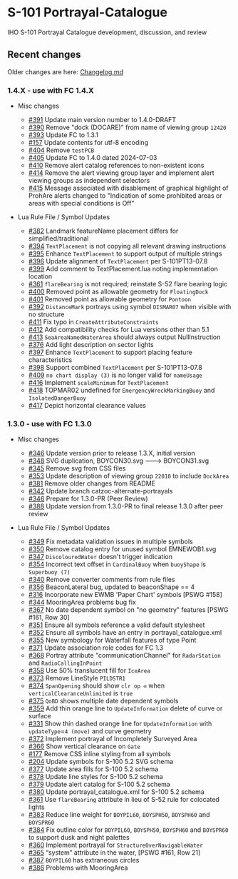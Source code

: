 # S-101 Portrayal-Catalogue
IHO S-101 Portrayal Catalogue development, discussion, and review

[i3]: https://github.com/iho-ohi/S-101_Portrayal-Catalogue/issues/3
[i17]: https://github.com/iho-ohi/S-101_Portrayal-Catalogue/issues/17
[i99]: https://github.com/iho-ohi/S-101_Portrayal-Catalogue/issues/99
[i144]: https://github.com/iho-ohi/S-101_Portrayal-Catalogue/issues/144
[i157]: https://github.com/iho-ohi/S-101_Portrayal-Catalogue/issues/157
[i175]: https://github.com/iho-ohi/S-101_Portrayal-Catalogue/issues/175
[i177]: https://github.com/iho-ohi/S-101_Portrayal-Catalogue/issues/177
[i204]: https://github.com/iho-ohi/S-101_Portrayal-Catalogue/issues/204
[i214]: https://github.com/iho-ohi/S-101_Portrayal-Catalogue/issues/214
[i224]: https://github.com/iho-ohi/S-101_Portrayal-Catalogue/issues/224
[i226]: https://github.com/iho-ohi/S-101_Portrayal-Catalogue/issues/226
[i228]: https://github.com/iho-ohi/S-101_Portrayal-Catalogue/issues/228
[i229]: https://github.com/iho-ohi/S-101_Portrayal-Catalogue/issues/229
[i238]: https://github.com/iho-ohi/S-101_Portrayal-Catalogue/issues/238
[i272]: https://github.com/iho-ohi/S-101_Portrayal-Catalogue/issues/272
[i273]: https://github.com/iho-ohi/S-101_Portrayal-Catalogue/issues/273
[i274]: https://github.com/iho-ohi/S-101_Portrayal-Catalogue/issues/274
[i276]: https://github.com/iho-ohi/S-101_Portrayal-Catalogue/issues/276
[i277]: https://github.com/iho-ohi/S-101_Portrayal-Catalogue/issues/277
[i278]: https://github.com/iho-ohi/S-101_Portrayal-Catalogue/issues/278
[i279]: https://github.com/iho-ohi/S-101_Portrayal-Catalogue/issues/279
[i280]: https://github.com/iho-ohi/S-101_Portrayal-Catalogue/issues/280
[i281]: https://github.com/iho-ohi/S-101_Portrayal-Catalogue/issues/281
[i282]: https://github.com/iho-ohi/S-101_Portrayal-Catalogue/issues/282
[i285]: https://github.com/iho-ohi/S-101_Portrayal-Catalogue/issues/285
[i287]: https://github.com/iho-ohi/S-101_Portrayal-Catalogue/issues/287
[i288]: https://github.com/iho-ohi/S-101_Portrayal-Catalogue/issues/288
[i289]: https://github.com/iho-ohi/S-101_Portrayal-Catalogue/issues/289
[i290]: https://github.com/iho-ohi/S-101_Portrayal-Catalogue/issues/290
[i291]: https://github.com/iho-ohi/S-101_Portrayal-Catalogue/issues/291
[i292]: https://github.com/iho-ohi/S-101_Portrayal-Catalogue/issues/292
[i293]: https://github.com/iho-ohi/S-101_Portrayal-Catalogue/issues/293
[i294]: https://github.com/iho-ohi/S-101_Portrayal-Catalogue/issues/294
[i295]: https://github.com/iho-ohi/S-101_Portrayal-Catalogue/issues/295
[i296]: https://github.com/iho-ohi/S-101_Portrayal-Catalogue/issues/296
[i297]: https://github.com/iho-ohi/S-101_Portrayal-Catalogue/issues/297
[i298]: https://github.com/iho-ohi/S-101_Portrayal-Catalogue/issues/298
[i299]: https://github.com/iho-ohi/S-101_Portrayal-Catalogue/issues/299
[i300]: https://github.com/iho-ohi/S-101_Portrayal-Catalogue/issues/300
[i301]: https://github.com/iho-ohi/S-101_Portrayal-Catalogue/issues/301
[i302]: https://github.com/iho-ohi/S-101_Portrayal-Catalogue/issues/302
[i303]: https://github.com/iho-ohi/S-101_Portrayal-Catalogue/issues/303
[i307]: https://github.com/iho-ohi/S-101_Portrayal-Catalogue/issues/307
[i305]: https://github.com/iho-ohi/S-101_Portrayal-Catalogue/issues/305
[i304]: https://github.com/iho-ohi/S-101_Portrayal-Catalogue/issues/304
[i306]: https://github.com/iho-ohi/S-101_Portrayal-Catalogue/issues/306
[i309]: https://github.com/iho-ohi/S-101_Portrayal-Catalogue/issues/309
[i311]: https://github.com/iho-ohi/S-101_Portrayal-Catalogue/issues/311
[i312]: https://github.com/iho-ohi/S-101_Portrayal-Catalogue/issues/312
[i313]: https://github.com/iho-ohi/S-101_Portrayal-Catalogue/issues/313
[i316]: https://github.com/iho-ohi/S-101_Portrayal-Catalogue/issues/316
[i318]: https://github.com/iho-ohi/S-101_Portrayal-Catalogue/issues/318
[i319]: https://github.com/iho-ohi/S-101_Portrayal-Catalogue/issues/319
[i320]: https://github.com/iho-ohi/S-101_Portrayal-Catalogue/issues/320
[i321]: https://github.com/iho-ohi/S-101_Portrayal-Catalogue/issues/321
[i322]: https://github.com/iho-ohi/S-101_Portrayal-Catalogue/issues/322
[i323]: https://github.com/iho-ohi/S-101_Portrayal-Catalogue/issues/323
[i324]: https://github.com/iho-ohi/S-101_Portrayal-Catalogue/issues/324
[i325]: https://github.com/iho-ohi/S-101_Portrayal-Catalogue/issues/325
[i326]: https://github.com/iho-ohi/S-101_Portrayal-Catalogue/issues/326
[i327]: https://github.com/iho-ohi/S-101_Portrayal-Catalogue/issues/327
[i329]: https://github.com/iho-ohi/S-101_Portrayal-Catalogue/issues/329
[i330]: https://github.com/iho-ohi/S-101_Portrayal-Catalogue/issues/330
[i331]: https://github.com/iho-ohi/S-101_Portrayal-Catalogue/issues/331
[i332]: https://github.com/iho-ohi/S-101_Portrayal-Catalogue/issues/332
[i333]: https://github.com/iho-ohi/S-101_Portrayal-Catalogue/issues/333
[i334]: https://github.com/iho-ohi/S-101_Portrayal-Catalogue/issues/334
[i335]: https://github.com/iho-ohi/S-101_Portrayal-Catalogue/issues/335
[i336]: https://github.com/iho-ohi/S-101_Portrayal-Catalogue/issues/336
[i337]: https://github.com/iho-ohi/S-101_Portrayal-Catalogue/issues/337
[i338]: https://github.com/iho-ohi/S-101_Portrayal-Catalogue/issues/338
[i340]: https://github.com/iho-ohi/S-101_Portrayal-Catalogue/issues/340
[i341]: https://github.com/iho-ohi/S-101_Portrayal-Catalogue/issues/341
[i342]: https://github.com/iho-ohi/S-101_Portrayal-Catalogue/issues/342
[i344]: https://github.com/iho-ohi/S-101_Portrayal-Catalogue/issues/344
[i345]: https://github.com/iho-ohi/S-101_Portrayal-Catalogue/issues/345
[i346]: https://github.com/iho-ohi/S-101_Portrayal-Catalogue/issues/346
[i347]: https://github.com/iho-ohi/S-101_Portrayal-Catalogue/issues/347
[i348]: https://github.com/iho-ohi/S-101_Portrayal-Catalogue/issues/348
[i349]: https://github.com/iho-ohi/S-101_Portrayal-Catalogue/issues/349
[i350]: https://github.com/iho-ohi/S-101_Portrayal-Catalogue/issues/350
[i351]: https://github.com/iho-ohi/S-101_Portrayal-Catalogue/issues/351
[i352]: https://github.com/iho-ohi/S-101_Portrayal-Catalogue/issues/352
[i353]: https://github.com/iho-ohi/S-101_Portrayal-Catalogue/issues/353
[i354]: https://github.com/iho-ohi/S-101_Portrayal-Catalogue/issues/354
[i355]: https://github.com/iho-ohi/S-101_Portrayal-Catalogue/issues/355
[i356]: https://github.com/iho-ohi/S-101_Portrayal-Catalogue/issues/356
[i358]: https://github.com/iho-ohi/S-101_Portrayal-Catalogue/issues/358
[i359]: https://github.com/iho-ohi/S-101_Portrayal-Catalogue/issues/359
[i360]: https://github.com/iho-ohi/S-101_Portrayal-Catalogue/issues/360
[i361]: https://github.com/iho-ohi/S-101_Portrayal-Catalogue/issues/361
[i365]: https://github.com/iho-ohi/S-101_Portrayal-Catalogue/issues/365
[i366]: https://github.com/iho-ohi/S-101_Portrayal-Catalogue/issues/366
[i367]: https://github.com/iho-ohi/S-101_Portrayal-Catalogue/issues/367
[i368]: https://github.com/iho-ohi/S-101_Portrayal-Catalogue/issues/368
[i371]: https://github.com/iho-ohi/S-101_Portrayal-Catalogue/issues/371
[i372]: https://github.com/iho-ohi/S-101_Portrayal-Catalogue/issues/372
[i373]: https://github.com/iho-ohi/S-101_Portrayal-Catalogue/issues/373
[i374]: https://github.com/iho-ohi/S-101_Portrayal-Catalogue/issues/374
[i375]: https://github.com/iho-ohi/S-101_Portrayal-Catalogue/issues/375
[i376]: https://github.com/iho-ohi/S-101_Portrayal-Catalogue/issues/376
[i377]: https://github.com/iho-ohi/S-101_Portrayal-Catalogue/issues/377
[i378]: https://github.com/iho-ohi/S-101_Portrayal-Catalogue/issues/378
[i379]: https://github.com/iho-ohi/S-101_Portrayal-Catalogue/issues/379
[i380]: https://github.com/iho-ohi/S-101_Portrayal-Catalogue/issues/380
[i381]: https://github.com/iho-ohi/S-101_Portrayal-Catalogue/issues/381
[i382]: https://github.com/iho-ohi/S-101_Portrayal-Catalogue/issues/382
[i383]: https://github.com/iho-ohi/S-101_Portrayal-Catalogue/issues/383
[i384]: https://github.com/iho-ohi/S-101_Portrayal-Catalogue/issues/384
[i387]: https://github.com/iho-ohi/S-101_Portrayal-Catalogue/issues/387
[i346]: https://github.com/iho-ohi/S-101_Portrayal-Catalogue/issues/346
[i386]: https://github.com/iho-ohi/S-101_Portrayal-Catalogue/issues/386
[i388]: https://github.com/iho-ohi/S-101_Portrayal-Catalogue/issues/388
[i390]: https://github.com/iho-ohi/S-101_Portrayal-Catalogue/issues/390
[i391]: https://github.com/iho-ohi/S-101_Portrayal-Catalogue/issues/391
[i392]: https://github.com/iho-ohi/S-101_Portrayal-Catalogue/issues/392
[i393]: https://github.com/iho-ohi/S-101_Portrayal-Catalogue/issues/393
[i394]: https://github.com/iho-ohi/S-101_Portrayal-Catalogue/issues/394
[i395]: https://github.com/iho-ohi/S-101_Portrayal-Catalogue/issues/395
[i396]: https://github.com/iho-ohi/S-101_Portrayal-Catalogue/issues/396
[i397]: https://github.com/iho-ohi/S-101_Portrayal-Catalogue/issues/397
[i398]: https://github.com/iho-ohi/S-101_Portrayal-Catalogue/issues/398
[i399]: https://github.com/iho-ohi/S-101_Portrayal-Catalogue/issues/399
[i400]: https://github.com/iho-ohi/S-101_Portrayal-Catalogue/issues/400
[i401]: https://github.com/iho-ohi/S-101_Portrayal-Catalogue/issues/401
[i404]: https://github.com/iho-ohi/S-101_Portrayal-Catalogue/issues/404
[i405]: https://github.com/iho-ohi/S-101_Portrayal-Catalogue/issues/405
[i409]: https://github.com/iho-ohi/S-101_Portrayal-Catalogue/issues/409
[i410]: https://github.com/iho-ohi/S-101_Portrayal-Catalogue/issues/410
[i411]: https://github.com/iho-ohi/S-101_Portrayal-Catalogue/issues/411
[i412]: https://github.com/iho-ohi/S-101_Portrayal-Catalogue/issues/412
[i413]: https://github.com/iho-ohi/S-101_Portrayal-Catalogue/issues/413
[i414]: https://github.com/iho-ohi/S-101_Portrayal-Catalogue/issues/414
[i415]: https://github.com/iho-ohi/S-101_Portrayal-Catalogue/issues/415
[i416]: https://github.com/iho-ohi/S-101_Portrayal-Catalogue/issues/416
[i417]: https://github.com/iho-ohi/S-101_Portrayal-Catalogue/issues/417
[i418]: https://github.com/iho-ohi/S-101_Portrayal-Catalogue/issues/418

## Recent changes
Older changes are here: [Changelog.md](Changelog.md)

### 1.4.X - use with FC 1.4.X
* Misc changes
	* [#391][i391] Update main version number to 1.4.0-DRAFT
 	* [#390][i390] Remove "dock (DOCARE)" from name of viewing group `12420`
  	* [#393][i393] Update FC to 1.3.1
  	* [#157][i157] Update contents for utf-8 encoding
  	* [#404][i404] Remove `testPCB`
  	* [#405][i405] Update FC to 1.4.0 dated 2024-07-03
  	* [#410][i410] Remove alert catalog references to non-existent icons
  	* [#414][i414] Remove the alert viewing group layer and implement alert viewing groups as independent selectors
  	* [#415][i415] Message associated with disablement of graphical highlight of ProhAre alerts changed to "Indication of some prohibited areas or areas with special conditions is Off"

* Lua Rule File / Symbol Updates
	* [#382][i382] Landmark featureName placement differs for simplified/traditional
 	* [#394][i394] `TextPlacement` is not copying all relevant drawing instructions
  	* [#395][i395] Enhance `TextPlacement` to support output of multiple strings
  	* [#396][i396] Update alignment of `TextPlacement` per S-101PT13-07.8
  	* [#399][i399] Add comment to TextPlacement.lua noting implementation location
  	* [#361][i361] `flareBearing` is not required; reinstate S-52 flare bearing logic
  	* [#400][i400] Removed point as allowable geometry for `FloatingDock`
  	* [#401][i401] Removed point as allowable geometry for `Pontoon`
  	* [#392][i392] `DistanceMark` portrays using symbol `DISMAR07` when visible with no structure
  	* [#411][i411] Fix typo in `CreateAttributeConstraints`
  	* [#412][i412] Add compatibility checks for Lua versions other than 5.1
  	* [#413][i413] `SeaAreaNamedWaterArea` should always output NullInstruction
  	* [#376][i376] Add light description on sector lights
  	* [#397][i397] Enhance `TextPlacement` to support placing feature characteristics
  	* [#398][i398] Support combined `TextPlacement` per S-101PT13-07.8
  	* [#409][i409] `no chart display (3)` is no longer valid for `nameUsage`
  	* [#416][i416] Implement `scaleMinimum` for `TextPlacement`
  	* [#418][i418] TOPMAR02 undefined for `EmergencyWreckMarkingBuoy` and `IsolatedDangerBuoy`
  	* [#417][i417] Depict horizontal clearance values

### 1.3.0 - use with FC 1.3.0
* Misc changes
	* [#346][i346] Update version prior to release 1.3.X, initial version
	* [#348][i348] SVG <fileName> duplication, BOYCON30.svg ---> BOYCON31.svg
	* [#345][i345] Remove svg from CSS files
 	* [#353][i353] Update description of viewing group `22010` to include `DockArea`
  	* [#381][i381] Remove older changes from README
  	* [#342][i342] Update branch catzoc-alternate-portrayals
  	* [#346][i346] Prepare for 1.3.0-PR (Peer Review)
	* [#388][i388] Update version from 1.3.0-PR to final release 1.3.0 after peer review

* Lua Rule File / Symbol Updates
	* [#349][i349] Fix metadata validation issues in multiple symbols
 	* [#350][i350] Remove catalog entry for unused symbol EMNEWOB1.svg
  	* [#347][i347] `DiscolouredWater` doesn't trigger indication
  	* [#354][i354] Incorrect text offset in `CardinalBuoy` when `buoyShape` is `Superbuoy (7)`
	* [#340][i340] Remove converter comments from rule files
	* [#356][i356] BeaconLateral bug, updated to beaconShape == 4	
	* [#316][i316] Incorporate new EWMB 'Paper Chart' symbols [PSWG #158]	
	* [#344][i344] MooringArea problems bug fix
	* [#367][i367] No date dependent symbol on "no geometry" features [PSWG #161, Row 30]
 	* [#351][i351] Ensure all symbols reference a valid default stylesheet
  	* [#352][i352] Ensure all symbols have an entry in portrayal_catalogue.xml
  	* [#355][i355] New symbology for Waterfall features of type Point
  	* [#371][i371] Update association role codes for FC 1.3
  	* [#368][i368] Portray attribute "communicationChannel" for `RadarStation` and `RadioCallingInPoint`
  	* [#358][i358] Use 50% translucent fill for `IceArea`
  	* [#373][i373] Remove LineStyle `PILDSTR1`
  	* [#374][i374] `SpanOpening` should show `clr op ∞` when `verticalClearanceUnlimited` is `true`
  	* [#375][i375] `QoBD` shows multiple date dependent symbols
  	* [#359][i359] Add thin orange line to `UpdateInformation` delete of curve or surface
  	* [#331][i331] Show thin dashed orange line for `UpdateInformation` with `updateType`=`4 (move)` and curve geometry
  	* [#372][i372] Implement portrayal of Incompletely Surveyed Area
  	* [#366][i366] Show vertical clearance on `Gate`
  	* [#177][i177] Remove CSS inline styling from all symbols
  	* [#204][i204] Update symbols for S-100 5.2 SVG schema
  	* [#377][i377] Update area fills for S-100 5.2 schema
  	* [#378][i378] Update line styles for S-100 5.2 schema
  	* [#379][i379] Update alert catalog for S-100 5.2 schema
  	* [#380][i380] Update portrayal_catalogue.xml for S-100 5.2 schema
  	* [#361][i361] Use `flareBearing` attribute in lieu of S-52 rule for colocated lights
  	* [#383][i383] Reduce line weight for `BOYPIL60`, `BOYSPH50`, `BOYSPH60` and `BOYSPR60`
  	* [#384][i384] Fix outline color for `BOYPIL60`, `BOYSPH50`, `BOYSPH60` and `BOYSPR60` to support dusk and night palettes
  	* [#360][i360] Implement portrayal for `StructureOverNavigableWater`
  	* [#365][i365] “system” attribute in the water, [PSWG #161, Row 21]
  	* [#387][i387] `BOYPIL60` has extraneous circles
 	* [#386][i386] Problems with MooringArea
